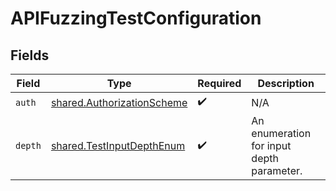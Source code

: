 # APIFuzzingTestConfiguration


## Fields

| Field                                                                    | Type                                                                     | Required                                                                 | Description                                                              |
| ------------------------------------------------------------------------ | ------------------------------------------------------------------------ | ------------------------------------------------------------------------ | ------------------------------------------------------------------------ |
| `auth`                                                                   | [shared.AuthorizationScheme](../../models/shared/authorizationscheme.md) | :heavy_check_mark:                                                       | N/A                                                                      |
| `depth`                                                                  | [shared.TestInputDepthEnum](../../models/shared/testinputdepthenum.md)   | :heavy_check_mark:                                                       | An enumeration for input depth parameter.                                |